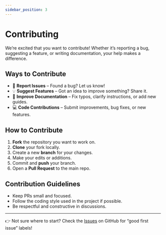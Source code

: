 ```yaml
---
sidebar_position: 3
---
```


# Contributing

We’re excited that you want to contribute!
Whether it’s reporting a bug, suggesting a feature, or writing documentation, your help makes a difference.

## Ways to Contribute

- 🐛 **Report Issues** – Found a bug? Let us know!
- 💡 **Suggest Features** – Got an idea to improve something? Share it.
- 📝 **Improve Documentation** – Fix typos, clarify instructions, or add new guides.
- 💻 **Code Contributions** – Submit improvements, bug fixes, or new features.

## How to Contribute

1. **Fork** the repository you want to work on.
2. **Clone** your fork locally.
3. Create a new **branch** for your changes.
4. Make your edits or additions.
5. Commit and **push** your branch.
6. Open a **Pull Request** to the main repo.

## Contribution Guidelines

- Keep PRs small and focused.
- Follow the coding style used in the project if possible.
- Be respectful and constructive in discussions.

---

👉 Not sure where to start? Check the [Issues](https://github.com/idiotstudios) on GitHub for “good first issue” labels!
